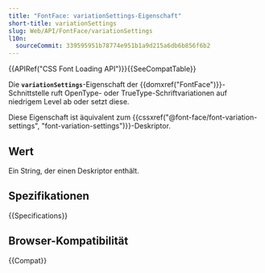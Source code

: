 ```yaml
---
title: "FontFace: variationSettings-Eigenschaft"
short-title: variationSettings
slug: Web/API/FontFace/variationSettings
l10n:
  sourceCommit: 339595951b78774e951b1a9d215a6db6b856f6b2
---
```


{{APIRef("CSS Font Loading API")}}{{SeeCompatTable}}

Die **`variationSettings`**-Eigenschaft der {{domxref("FontFace")}}-Schnittstelle ruft OpenType- oder TrueType-Schriftvariationen auf niedrigem Level ab oder setzt diese.

Diese Eigenschaft ist äquivalent zum {{cssxref("@font-face/font-variation-settings", "font-variation-settings")}}-Deskriptor.

## Wert

Ein String, der einen Deskriptor enthält.

## Spezifikationen

{{Specifications}}

## Browser-Kompatibilität

{{Compat}}
